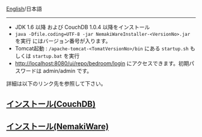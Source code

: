 [English](https://github.com/aegif/NemakiWare/wiki/Install)/日本語 
***
* JDK 1.6 以降 および CouchDB 1.0.4 以降をインストール
* `java -Dfile.coding=UTF-8 -jar NemakiWareInstaller-<VersionNo>.jar` を実行 <VersionNo>にはバージョン番号が入ります。
* Tomcat起動 : `/apache-tomcat-<TomatVersionNo>/bin` にある `startup.sh` もしくは `startup.bat` を実行
* [http://localhost:8080/ui/repo/bedroom/login](http://localhost:8080/ui/repo/bedroom/login) にアクセスできます。初期パスワードは admin/admin です。

詳細は以下のリンク先を参照して下さい。

## [インストール(CouchDB)](https://github.com/aegif/NemakiWare/wiki/%E3%82%A4%E3%83%B3%E3%82%B9%E3%83%88%E3%83%BC%E3%83%AB%28CouchDB%29)
## [インストール(NemakiWare)](https://github.com/aegif/NemakiWare/wiki/%E3%82%A4%E3%83%B3%E3%82%B9%E3%83%88%E3%83%BC%E3%83%AB%28NemakiWare%29)